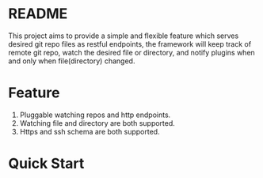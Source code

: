 # README
This project aims to provide a simple and flexible feature which serves desired git repo files as restful
endpoints, the framework will keep track of remote git repo, watch the desired file or directory, and
notify plugins when and only when file(directory) changed.

# Feature
1. Pluggable watching repos and http endpoints.
2. Watching file and directory are both supported.
3. Https and ssh schema are both supported.

# Quick Start
